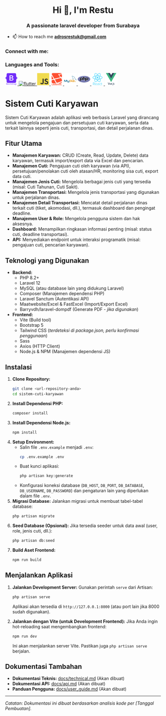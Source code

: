 <h1 align="center">Hi 👋, I'm Restu</h1>
<h3 align="center">A passionate laravel developer from Surabaya</h3>

- 📫 How to reach me **adrosrestuk@gmail.com**

<h3 align="left">Connect with me:</h3>
<p align="left">
</p>

<h3 align="left">Languages and Tools:</h3>
<p align="left"> <a href="https://getbootstrap.com" target="_blank" rel="noreferrer"> <img src="https://raw.githubusercontent.com/devicons/devicon/master/icons/bootstrap/bootstrap-plain-wordmark.svg" alt="bootstrap" width="40" height="40"/> </a> <a href="https://flutter.dev" target="_blank" rel="noreferrer"> <img src="https://www.vectorlogo.zone/logos/flutterio/flutterio-icon.svg" alt="flutter" width="40" height="40"/> </a> <a href="https://developer.mozilla.org/en-US/docs/Web/JavaScript" target="_blank" rel="noreferrer"> <img src="https://raw.githubusercontent.com/devicons/devicon/master/icons/javascript/javascript-original.svg" alt="javascript" width="40" height="40"/> </a> <a href="https://laravel.com/" target="_blank" rel="noreferrer"> <img src="https://raw.githubusercontent.com/devicons/devicon/master/icons/laravel/laravel-plain-wordmark.svg" alt="laravel" width="40" height="40"/> </a> <a href="https://www.mysql.com/" target="_blank" rel="noreferrer"> <img src="https://raw.githubusercontent.com/devicons/devicon/master/icons/mysql/mysql-original-wordmark.svg" alt="mysql" width="40" height="40"/> </a> <a href="https://www.php.net" target="_blank" rel="noreferrer"> <img src="https://raw.githubusercontent.com/devicons/devicon/master/icons/php/php-original.svg" alt="php" width="40" height="40"/> </a> <a href="https://reactjs.org/" target="_blank" rel="noreferrer"> <img src="https://raw.githubusercontent.com/devicons/devicon/master/icons/react/react-original-wordmark.svg" alt="react" width="40" height="40"/> </a> <a href="https://vuejs.org/" target="_blank" rel="noreferrer"> <img src="https://raw.githubusercontent.com/devicons/devicon/master/icons/vuejs/vuejs-original-wordmark.svg" alt="vuejs" width="40" height="40"/> </a> </p>


# Sistem Cuti Karyawan

Sistem Cuti Karyawan adalah aplikasi web berbasis Laravel yang dirancang untuk mengelola pengajuan dan persetujuan cuti karyawan, serta data terkait lainnya seperti jenis cuti, transportasi, dan detail perjalanan dinas.

## Fitur Utama

*   **Manajemen Karyawan:** CRUD (Create, Read, Update, Delete) data karyawan, termasuk import/export data via Excel dan pencarian.
*   **Manajemen Cuti:** Pengajuan cuti oleh karyawan (via API), persetujuan/penolakan cuti oleh atasan/HR, monitoring sisa cuti, export data cuti.
*   **Manajemen Jenis Cuti:** Mengelola berbagai jenis cuti yang tersedia (misal: Cuti Tahunan, Cuti Sakit).
*   **Manajemen Transportasi:** Mengelola jenis transportasi yang digunakan untuk perjalanan dinas.
*   **Manajemen Detail Transportasi:** Mencatat detail perjalanan dinas terkait cuti (tiket, akomodasi, dll.), termasuk dashboard dan pengingat deadline.
*   **Manajemen User & Role:** Mengelola pengguna sistem dan hak aksesnya.
*   **Dashboard:** Menampilkan ringkasan informasi penting (misal: status cuti, deadline transportasi).
*   **API:** Menyediakan endpoint untuk interaksi programatik (misal: pengajuan cuti, pencarian karyawan).

## Teknologi yang Digunakan

*   **Backend:**
    *   PHP 8.2+
    *   Laravel 12
    *   MySQL (atau database lain yang didukung Laravel)
    *   Composer (Manajemen dependensi PHP)
    *   Laravel Sanctum (Autentikasi API)
    *   Maatwebsite/Excel & FastExcel (Import/Export Excel)
    *   Barryvdh/laravel-dompdf (Generate PDF - *jika digunakan*)
*   **Frontend:**
    *   Vite (Build tool)
    *   Bootstrap 5
    *   Tailwind CSS (*terdeteksi di package.json, perlu konfirmasi penggunaan*)
    *   Sass
    *   Axios (HTTP Client)
    *   Node.js & NPM (Manajemen dependensi JS)

## Instalasi

1.  **Clone Repository:**
    ```bash
    git clone <url-repository-anda>
    cd sistem-cuti-karyawan
    ```
2.  **Install Dependensi PHP:**
    ```bash
    composer install
    ```
3.  **Install Dependensi Node.js:**
    ```bash
    npm install
    ```
4.  **Setup Environment:**
    *   Salin file `.env.example` menjadi `.env`:
        ```bash
        cp .env.example .env
        ```
    *   Buat kunci aplikasi:
        ```bash
        php artisan key:generate
        ```
    *   Konfigurasi koneksi database (`DB_HOST`, `DB_PORT`, `DB_DATABASE`, `DB_USERNAME`, `DB_PASSWORD`) dan pengaturan lain yang diperlukan dalam file `.env`.
5.  **Migrasi Database:**
    Jalankan migrasi untuk membuat tabel-tabel database:
    ```bash
    php artisan migrate
    ```
6.  **Seed Database (Opsional):**
    Jika tersedia seeder untuk data awal (user, role, jenis cuti, dll.):
    ```bash
    php artisan db:seed
    ```
7.  **Build Aset Frontend:**
    ```bash
    npm run build
    ```

## Menjalankan Aplikasi

1.  **Jalankan Development Server:**
    Gunakan perintah `serve` dari Artisan:
    ```bash
    php artisan serve
    ```
    Aplikasi akan tersedia di `http://127.0.0.1:8000` (atau port lain jika 8000 sudah digunakan).

2.  **Jalankan dengan Vite (untuk Development Frontend):**
    Jika Anda ingin hot-reloading saat mengembangkan frontend:
    ```bash
    npm run dev
    ```
    Ini akan menjalankan server Vite. Pastikan juga `php artisan serve` berjalan.

## Dokumentasi Tambahan

*   **Dokumentasi Teknis:** [docs/technical.md](docs/technical.md) (Akan dibuat)
*   **Dokumentasi API:** [docs/api.md](docs/api.md) (Akan dibuat)
*   **Panduan Pengguna:** [docs/user_guide.md](docs/user_guide.md) (Akan dibuat)

---

*Catatan: Dokumentasi ini dibuat berdasarkan analisis kode per [Tanggal Pembuatan].*
